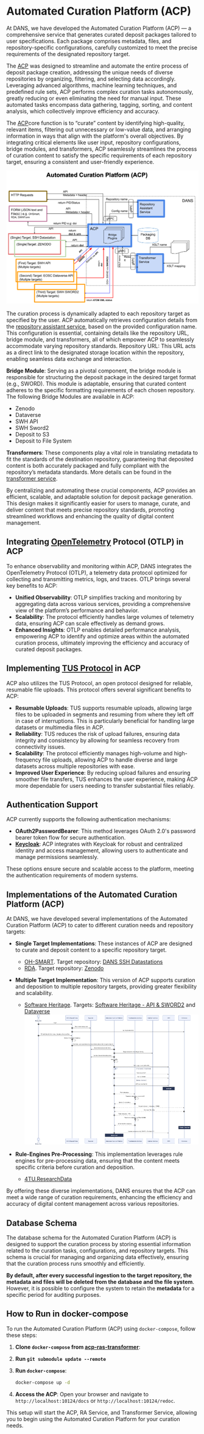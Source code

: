 # Automated Curation Platform (ACP)
At DANS, we have developed the Automated Curation Platform (ACP) — a comprehensive service that generates curated deposit packages tailored to user specifications. Each package comprises metadata, files, and repository-specific configurations, carefully customized to meet the precise requirements of the designated repository target.

The [ACP](https://automated-curation-platform-acp.readthedocs.io/en/latest/source/src.html) was designed to streamline and automate the entire process of deposit package creation, addressing the unique needs of diverse repositories by organizing, filtering, and selecting data accordingly. Leveraging advanced algorithms, machine learning techniques, and predefined rule sets, ACP performs complex curation tasks autonomously, greatly reducing or even eliminating the need for manual input. These automated tasks encompass data gathering, tagging, sorting, and content analysis, which collectively improve efficiency and accuracy.

The [ACP](https://automated-curation-platform-acp.readthedocs.io/en/latest/source/src.html)core function is to “curate” content by identifying high-quality, relevant items, filtering out unnecessary or low-value data, and arranging information in ways that align with the platform's overall objectives. By integrating critical elements like user input, repository configurations, bridge modules, and transformers, ACP seamlessly streamlines the process of curation content to satisfy the specific requirements of each repository target, ensuring a consistent and user-friendly experience.

![Data Flow diagram](./resources/images/ps-flow.png)

The curation process is dynamically adapted to each repository target as specified by the user. ACP automatically retrieves configuration details from the [repository assistant service](https://github.com/ekoi/repository-assistant-service), based on the provided configuration name. This configuration is essential, containing details like the repository URL, bridge module, and transformers, all of which empower ACP to seamlessly accommodate varying repository standards.
Repository URL: This URL acts as a direct link to the designated storage location within the repository, enabling seamless data exchange and interaction.

**Bridge Module**: Serving as a pivotal component, the bridge module is responsible for structuring the deposit package in the desired target format (e.g., SWORD). This module is adaptable, ensuring that curated content adheres to the specific formatting requirements of each chosen repository. The following Bridge Modules are available in ACP:
- Zenodo
- Dataverse
- SWH API
- SWH Sword2
- Deposit to S3
- Deposit to File System

**Transformers**: These components play a vital role in translating metadata to fit the standards of the destination repository, guaranteeing that deposited content is both accurately packaged and fully compliant with the repository’s metadata standards. More details can be found in the [transformer service](https://github.com/ekoi/dans-transformer-service).

By centralizing and automating these crucial components, ACP provides an efficient, scalable, and adaptable solution for deposit package generation. This design makes it significantly easier for users to manage, curate, and deliver content that meets precise repository standards, promoting streamlined workflows and enhancing the quality of digital content management.

## Integrating [OpenTelemetry](https://opentelemetry.io/docs/what-is-opentelemetry/) Protocol (OTLP) in ACP
To enhance observability and monitoring within ACP, DANS integrates the OpenTelemetry Protocol (OTLP), a telemetry data protocol optimized for collecting and transmitting metrics, logs, and traces. OTLP brings several key benefits to ACP:

- **Unified Observability**: OTLP simplifies tracking and monitoring by aggregating data across various services, providing a comprehensive view of the platform’s performance and behavior.
- **Scalability**: The protocol efficiently handles large volumes of telemetry data, ensuring ACP can scale effectively as demand grows.
- **Enhanced Insights**: OTLP enables detailed performance analysis, empowering ACP to identify and optimize areas within the automated curation process, ultimately improving the efficiency and accuracy of curated deposit packages.

## Implementing [TUS Protocol](https://tus.io/) in ACP
ACP also utilizes the TUS Protocol, an open protocol designed for reliable, resumable file uploads. This protocol offers several significant benefits to ACP:

- **Resumable Uploads**: TUS supports resumable uploads, allowing large files to be uploaded in segments and resuming from where they left off in case of interruptions. This is particularly beneficial for handling large datasets or multimedia files in ACP.
- **Reliability**: TUS reduces the risk of upload failures, ensuring data integrity and consistency by allowing for seamless recovery from connectivity issues.
- **Scalability**: The protocol efficiently manages high-volume and high-frequency file uploads, allowing ACP to handle diverse and large datasets across multiple repositories with ease.
- **Improved User Experience**: By reducing upload failures and ensuring smoother file transfers, TUS enhances the user experience, making ACP more dependable for users needing to transfer substantial files reliably.

## Authentication Support

ACP currently supports the following authentication mechanisms:

- **OAuth2PasswordBearer**: This method leverages OAuth 2.0's password bearer token flow for secure authentication.  
- **[Keycloak](https://www.keycloak.org)**: ACP integrates with Keycloak for robust and centralized identity and access management, allowing users to authenticate and manage permissions seamlessly.

These options ensure secure and scalable access to the platform, meeting the authentication requirements of modern systems.



## Implementations of the Automated Curation Platform (ACP)

At DANS, we have developed several implementations of the Automated Curation Platform (ACP) to cater to different curation needs and repository targets:

- **Single Target Implementations**: These instances of ACP are designed to curate and deposit content to a specific repository target.
  - [OH-SMART](https://ohsmart.datastations.nl/). Target repository: [DANS SSH Datastations](https://ssh.datastations.nl/)
  - [RDA](https://rda.dansdemo.nl/). Target repository: [Zenodo](https://zenodo.org/)

- **Multiple Target Implementation**: This version of ACP supports curation and deposition to multiple repository targets, providing greater flexibility and scalability.
  - [Software Heritage](https://swh.dansdemo.nl/). Targets: [Software Heritage - API & SWORD2](https://www.softwareheritage.org/) and [Dataverse](https://dataverse.eosc.dansdemo.nl/dataverse/eosc) 
    ![SWH Flow diagram](./resources/images/swh.png)
- **Rule-Engines Pre-Processing**: This implementation leverages rule engines for pre-processing data, ensuring that the content meets specific criteria before curation and deposition.
  - [4TU.ResearchData](https://4tu.dansdemo.nl/)

By offering these diverse implementations, DANS ensures that the ACP can meet a wide range of curation requirements, enhancing the efficiency and accuracy of digital content management across various repositories.
 ## Database Schema
The database schema for the Automated Curation Platform (ACP) is designed to support the curation process by storing essential information related to the curation tasks, configurations, and repository targets. This schema is crucial for managing and organizing data effectively, ensuring that the curation process runs smoothly and efficiently.

**By default, after every successful ingestion to the target repository, the metadata and files will be deleted from the database and the file system**. However, it is possible to configure the system to retain the **metadata** for a specific period for auditing purposes.

## How to Run in docker-compose
To run the Automated Curation Platform (ACP) using `docker-compose`, follow these steps:

1. **Clone `docker-compose` from [acp-ras-transformer](https://github.com/koharudin/acp-ras-transformer)**:
    
2. **Run `git submodule update --remote`**

3. **Run `docker-compose`**:
    ```sh
    docker-compose up -d
    ```

4. **Access the ACP**:
    Open your browser and navigate to `http://localhost:10124/docs` or `http://localhost:10124/redoc`.

This setup will start the ACP, RA Service, and Transformer Service, allowing you to begin using the Automated Curation Platform for your curation needs.